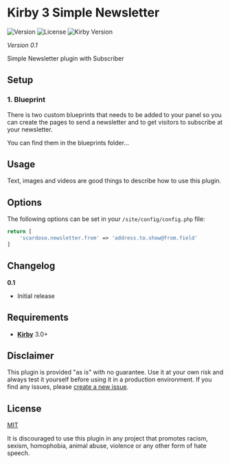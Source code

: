 # Kirby 3 Simple Newsletter

![Version](https://img.shields.io/badge/version-0.1-green.svg) ![License](https://img.shields.io/badge/license-MIT-green.svg) ![Kirby Version](https://img.shields.io/badge/Kirby-3.0%2B-red.svg)

*Version 0.1*

Simple Newsletter plugin with Subscriber

## Setup

### 1. Blueprint
There is two custom blueprints that needs to be added to your panel so you can create the pages 
to send a newsletter and to get visitors to subscribe at your newsletter.

You can find them in the blueprints folder...

## Usage

Text, images and videos are good things to describe how to use this plugin.

## Options

The following options can be set in your `/site/config/config.php` file:

```php
return [
    'scardoso.newsletter.from' => 'address.to.show@from.field'
]
```

## Changelog

**0.1**

- Initial release

## Requirements

- [**Kirby**](https://getkirby.com/) 3.0+

## Disclaimer

This plugin is provided "as is" with no guarantee. Use it at your own risk and always test it yourself before using it in a production environment. If you find any issues, please [create a new issue](https://github.com/username/plugin-name/issues/new).

## License

[MIT](https://opensource.org/licenses/MIT)

It is discouraged to use this plugin in any project that promotes racism, sexism, homophobia, animal abuse, violence or any other form of hate speech.